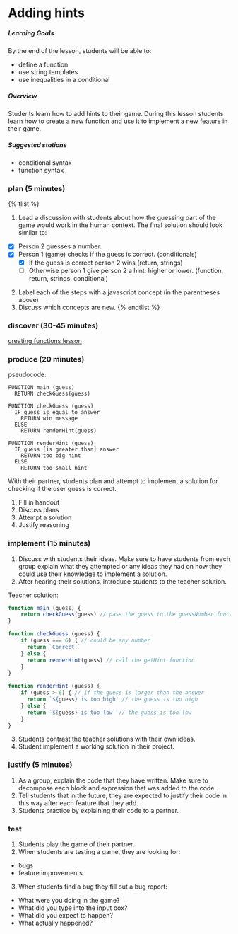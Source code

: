 # Adding hints

##### Learning Goals
By the end of the lesson, students will be able to:
  - define a function
  - use string templates
  - use inequalities in a conditional

##### Overview
Students learn how to add hints to their game. During this lesson students learn how to create a new function and use it to implement a new feature in their game.

##### Suggested stations
- conditional syntax
- function syntax

### plan (5 minutes)
{% tlist %}
1. Lead a discussion with students about how the guessing part of the game would work in the human context. The final solution should look similar to:
  - [x] Person 2 guesses a number.
  - [x] Person 1 (game) checks if the guess is correct. (conditionals)
    - [x] If the guess is correct person 2 wins (return, strings)
    - [ ] Otherwise person 1 give person 2 a hint: higher or lower. (function, return, strings, conditional)
2. Label each of the steps with a javascript concept (in the parentheses above)
3. Discuss which concepts are new.
{% endtlist %}

### discover (30-45 minutes)
[creating functions lesson](concepts/defining-functions.md)

### produce (20 minutes)
pseudocode:
```
FUNCTION main (guess)
  RETURN checkGuess(guess)

FUNCTION checkGuess (guess)
  IF guess is equal to answer
    RETURN win message
  ELSE
    RETURN renderHint(guess)

FUNCTION renderHint (guess)
  IF guess [is greater than] answer
    RETURN too big hint
  ELSE
    RETURN too small hint
```

With their partner, students plan and attempt to implement a solution for checking if the user guess is correct.

1. Fill in handout
2. Discuss plans
3. Attempt a solution
4. Justify reasoning

### implement (15 minutes)
1. Discuss with students their ideas. Make sure to have students from each group explain what they attempted or any ideas they had on how they could use their knowledge to implement a solution.
2. After hearing their solutions, introduce students to the teacher solution.

  Teacher solution:

  ```js
  function main (guess) {
      return checkGuess(guess) // pass the guess to the guessNumber function
  }

  function checkGuess (guess) {
      if (guess === 6) { // could be any number
        return `Correct!`
      } else {
        return renderHint(guess) // call the getHint function
      }      
  }

  function renderHint (guess) {
      if (guess > 6) { // if the guess is larger than the answer
        return `${guess} is too high` // the guess is too high
      } else {
        return `${guess} is too low` // the guess is too low
      }
  }
  ```
3. Students contrast the teacher solutions with their own ideas.
4. Student implement a working solution in their project.

### justify (5 minutes)
1. As a group, explain the code that they have written. Make sure to decompose each block and expression that was added to the code.
2. Tell students that in the future, they are expected to justify their code in this way after each feature that they add.
3. Students practice by explaining their code to a partner.

### test
1. Students play the game of their partner.
2. When students are testing a game, they are looking for:
  - bugs
  - feature improvements
3. When students find a bug they fill out a bug report:
  - What were you doing in the game?
  - What did you type into the input box?
  - What did you expect to happen?
  - What actually happened?
